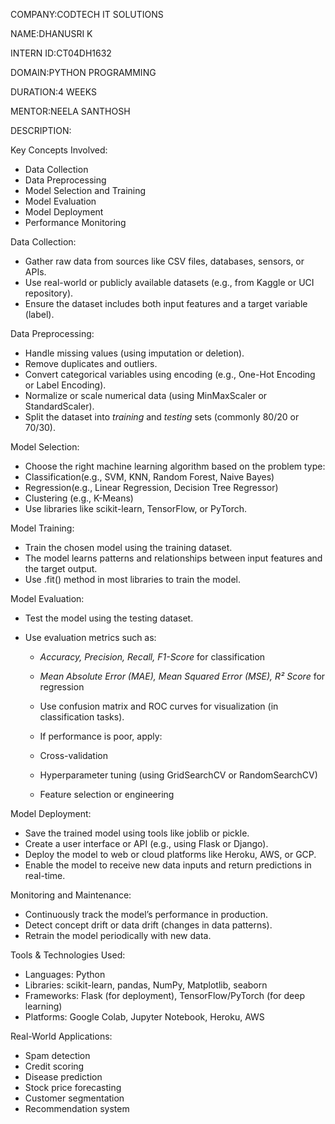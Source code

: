 COMPANY:CODTECH IT SOLUTIONS

NAME:DHANUSRI K

INTERN ID:CT04DH1632

DOMAIN:PYTHON PROGRAMMING

DURATION:4 WEEKS

MENTOR:NEELA SANTHOSH

DESCRIPTION:

Key Concepts Involved:

* Data Collection
* Data Preprocessing
* Model Selection and Training
* Model Evaluation
* Model Deployment
* Performance Monitoring

Data Collection:

* Gather raw data from sources like CSV files, databases, sensors, or APIs.
* Use real-world or publicly available datasets (e.g., from Kaggle or UCI repository).
* Ensure the dataset includes both input features and a target variable (label).

Data Preprocessing:

* Handle missing values (using imputation or deletion).
* Remove duplicates and outliers.
* Convert categorical variables using encoding (e.g., One-Hot Encoding or Label Encoding).
* Normalize or scale numerical data (using MinMaxScaler or StandardScaler).
* Split the dataset into *training* and *testing* sets (commonly 80/20 or 70/30).

Model Selection:

* Choose the right machine learning algorithm based on the problem type:
* Classification(e.g., SVM, KNN, Random Forest, Naive Bayes)
* Regression(e.g., Linear Regression, Decision Tree Regressor)
* Clustering (e.g., K-Means)
* Use libraries like scikit-learn, TensorFlow, or PyTorch.

Model Training:

* Train the chosen model using the training dataset.
* The model learns patterns and relationships between input features and the target output.
* Use .fit() method in most libraries to train the model.

Model Evaluation:

* Test the model using the testing dataset.
* Use evaluation metrics such as:

  * *Accuracy, Precision, Recall, F1-Score* for classification
  * *Mean Absolute Error (MAE), Mean Squared Error (MSE), R² Score* for regression
  * Use confusion matrix and ROC curves for visualization (in classification tasks).
  * If performance is poor, apply:

  * Cross-validation
  * Hyperparameter tuning (using GridSearchCV or RandomSearchCV)
  * Feature selection or engineering

 Model Deployment:

* Save the trained model using tools like joblib or pickle.
* Create a user interface or API (e.g., using Flask or Django).
* Deploy the model to web or cloud platforms like Heroku, AWS, or GCP.
* Enable the model to receive new data inputs and return predictions in real-time.

Monitoring and Maintenance:

* Continuously track the model’s performance in production.
* Detect concept drift or data drift (changes in data patterns).
* Retrain the model periodically with new data.

Tools & Technologies Used:

* Languages: Python
* Libraries: scikit-learn, pandas, NumPy, Matplotlib, seaborn
* Frameworks: Flask (for deployment), TensorFlow/PyTorch (for deep learning)
* Platforms: Google Colab, Jupyter Notebook, Heroku, AWS

Real-World Applications:

* Spam detection
* Credit scoring
* Disease prediction
* Stock price forecasting
* Customer segmentation
* Recommendation system
